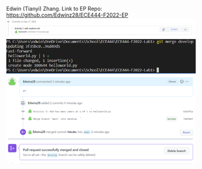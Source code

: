 Edwin (Tianyi) Zhang. Link to EP Repo: https://github.com/Edwinz28/ECE444-F2022-EP
![screenshot of adding readme.md](./add_readme.PNG)
![screenshot of merging develop branch](./merging_develop.PNG)
![screenshot of merging activity 3](./successful_merge.PNG)